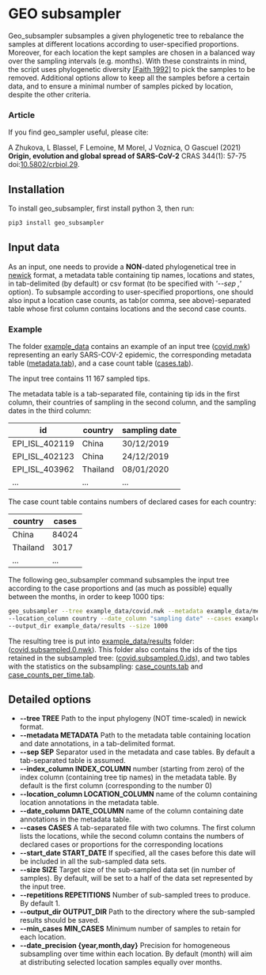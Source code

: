 # GEO subsampler

Geo_subsampler subsamples a given phylogenetic tree to rebalance the samples at different locations 
according to user-specified proportions. Moreover, for each location the kept samples are chosen 
in a balanced way over the sampling intervals (e.g. months).
With these constraints in mind, the script uses phylogenetic diversity [[Faith 1992]](https://www.sciencedirect.com/science/article/pii/0006320792912013) 
to pick the samples to be removed.
Additional options allow to keep all the samples before a certain data, 
and to ensure a minimal number of samples picked by location, despite the other criteria.

### Article

If you find geo_sampler useful, please cite: 

A Zhukova, L Blassel, F Lemoine, M Morel, J Voznica, O Gascuel (2021) __Origin, evolution and global spread of SARS-CoV-2__
CRAS 344(1): 57-75 doi:[10.5802/crbiol.29](https://doi.org/10.5802/crbiol.29).


## Installation
To install geo_subsampler, first install python 3, then run:

```bash
pip3 install geo_subsampler
```



## Input data
As an input, one needs to provide a **NON**-dated phylogenetical tree in [newick](https://en.wikipedia.org/wiki/Newick_format) format,
a metadata table containing tip names, locations and states, 
in tab-delimited (by default) or csv format (to be specified with *'--sep ,'* option).
To subsample according to user-specified proportions, one should also input a location case counts, 
as tab(or comma, see above)-separated table whose first column contains locations and the second case counts.

### Example
The folder [example_data](example_data) contains an example of an input tree ([covid.nwk](example_data/covid.nwk)) 
representing an early SARS-COV-2 epidemic,
the corresponding metadata table ([metadata.tab](example_data/metadata.tab)), and a case count table ([cases.tab](example_data/cases.tab)).

The input tree contains 11 167 sampled tips.


The metadata table is a tab-separated file, containing tip ids in the first column, 
their countries of sampling in the second column, and the sampling dates in the third column:

id	| country	| sampling date
----- |  ----- | -----
EPI_ISL_402119	| China	| 30/12/2019
EPI_ISL_402123	| China	| 24/12/2019
EPI_ISL_403962	| Thailand	| 08/01/2020
... | ... | ...

The case count table contains numbers of declared cases for each country:

country	| cases
----- |  ----- 
China |	84024
Thailand |	3017
... | ...

The following geo_subsampler command subsamples the input tree according to the case proportions and (as much as possible) equally between the months,
in order to keep 1000 tips:

```bash
geo_subsampler --tree example_data/covid.nwk --metadata example_data/metadata.tab \
--location_column country --date_column "sampling date" --cases example_data/cases.tab \
--output_dir example_data/results --size 1000
```

The resulting tree is put into [example_data/results](example_data/results) folder:
([covid.subsampled.0.nwk](example_data/results/covid.subsampled.0.nwk)). This folder also contains the ids of the tips retained in the subsampled tree:
([covid.subsampled.0.ids](example_data/results/covid.subsampled.0.ids)), and two tables with the statistics on the subsampling:
[case_counts.tab](example_data/results/case_counts.tab) and [case_counts_per_time.tab](example_data/results/case_counts_per_time.tab).


## Detailed options
- **--tree TREE**           Path to the input phylogeny (NOT time-scaled) in newick format.
- **--metadata METADATA**   Path to the metadata table containing location and date annotations, in a tab-delimited format.
- **--sep SEP**             Separator used in the metadata and case tables. By default a tab-separated table is assumed.
- **--index_column INDEX_COLUMN**
                        number (starting from zero) of the index column (containing tree tip names) in the metadata table. By default is the first column (corresponding to the number 0)
- **--location_column LOCATION_COLUMN**
                        name of the column containing location annotations in the metadata table.
- **--date_column DATE_COLUMN**
                        name of the column containing date annotations in the metadata table.
- **--cases CASES**         A tab-separated file with two columns. The first column lists the locations, while the second column contains the numbers of declared cases or proportions for the
                        corresponding locations
- **--start_date START_DATE**
                        If specified, all the cases before this date will be included in all the sub-sampled data sets.
- **--size SIZE**           Target size of the sub-sampled data set (in number of samples). By default, will be set to a half of the data set represented by the input tree.
- **--repetitions REPETITIONS** Number of sub-sampled trees to produce. By default 1.
- **--output_dir OUTPUT_DIR**
                        Path to the directory where the sub-sampled results should be saved.
- **--min_cases MIN_CASES**
                        Minimum number of samples to retain for each location.
- **--date_precision {year,month,day}**
                        Precision for homogeneous subsampling over time within each location. By default (month) will aim at distributing selected location samples equally over months.

